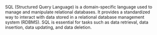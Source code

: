 SQL (Structured Query Language) is a domain-specific language used to manage and manipulate relational databases. It provides a standardized way to interact with data stored in a relational database management system (RDBMS). SQL is essential for tasks such as data retrieval, data insertion, data updating, and data deletion.
